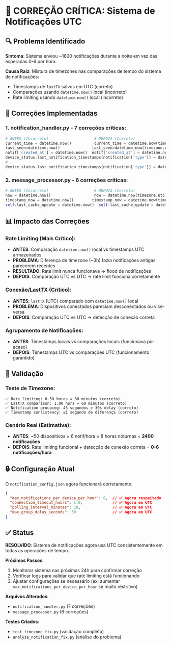 # 🚨 CORREÇÃO CRÍTICA: Sistema de Notificações UTC

## 🔍 Problema Identificado

**Sintoma**: Sistema enviou ~1800 notificações durante a noite em vez das esperadas 0-6 por hora.

**Causa Raiz**: Mistura de timezones nas comparações de tempo do sistema de notificações:
- Timestamps de `lastTX` salvos em UTC (correto)
- Comparações usando `datetime.now()` local (incorreto)
- Rate limiting usando `datetime.now()` local (incorreto)

## 🔧 Correções Implementadas

### 1. notification_handler.py - 7 correções críticas:

```python
# ANTES (Incorreto)                    # DEPOIS (Correto)
current_time = datetime.now()          current_time = datetime.now(timezone.utc)
last_seen=datetime.now()              last_seen=datetime.now(timezone.utc)
notif['created_at'] = datetime.now()  notif['created_at'] = datetime.now(timezone.utc)
device_status.last_notification_timestamps[notification['type']] = datetime.now()
# ↓
device_status.last_notification_timestamps[notification['type']] = datetime.now(timezone.utc)
```

### 2. message_processor.py - 6 correções críticas:

```python
# ANTES (Incorreto)                    # DEPOIS (Correto)
now = datetime.now()                   now = datetime.now(timezone.utc)
timestamp_now = datetime.now()        timestamp_now = datetime.now(timezone.utc)
self.last_cache_update = datetime.now()  self.last_cache_update = datetime.now(timezone.utc)
```

## 📊 Impacto das Correções

### Rate Limiting (Mais Crítico):
- **ANTES**: Comparação `datetime.now()` local vs timestamps UTC armazenados
- **PROBLEMA**: Diferença de timezone (~3h) fazia notificações antigas parecerem recentes
- **RESULTADO**: Rate limit nunca funcionava → flood de notificações
- **DEPOIS**: Comparação UTC vs UTC → rate limit funciona corretamente

### Conexão/LastTX (Crítico):
- **ANTES**: `lastTX` (UTC) comparado com `datetime.now()` local
- **PROBLEMA**: Dispositivos conectados pareciam desconectados ou vice-versa
- **DEPOIS**: Comparação UTC vs UTC → detecção de conexão correta

### Agrupamento de Notificações:
- **ANTES**: Timestamps locais vs comparações locais (funcionava por acaso)
- **DEPOIS**: Timestamps UTC vs comparações UTC (funcionamento garantido)

## 🎯 Validação

### Teste de Timezone:
```
✅ Rate limiting: 0.50 horas = 30 minutos (correto)
✅ LastTX comparison: 1.00 hora = 60 minutos (correto)  
✅ Notification grouping: 45 segundos > 30s delay (correto)
✅ Timestamp consistency: ≤1 segundo de diferença (correto)
```

### Cenário Real (Estimativa):
- **ANTES**: ~50 dispositivos × 6 notif/hora × 8 horas noturnas = **2400 notificações** 
- **DEPOIS**: Rate limiting funcional + detecção de conexão correta = **0-6 notificações/hora**

## 🔒 Configuração Atual

O `notification_config.json` agora funcionará corretamente:

```json
{
  "max_notifications_per_device_per_hour": 6,  // ✅ Agora respeitado
  "connection_timeout_hours": 1.0,             // ✅ Agora em UTC
  "polling_interval_minutes": 10,              // ✅ Agora em UTC
  "max_group_delay_seconds": 30                // ✅ Agora em UTC
}
```

## ✅ Status

**RESOLVIDO**: Sistema de notificações agora usa UTC consistentemente em todas as operações de tempo.

**Próximos Passos**:
1. Monitorar sistema nas próximas 24h para confirmar correção
2. Verificar logs para validar que rate limiting está funcionando
3. Ajustar configurações se necessário (ex: aumentar `max_notifications_per_device_per_hour` se muito restritivo)

**Arquivos Alterados**:
- `notification_handler.py` (7 correções)
- `message_processor.py` (6 correções)

**Testes Criados**:
- `test_timezone_fix.py` (validação completa)
- `analyze_notification_fix.py` (análise do problema)
